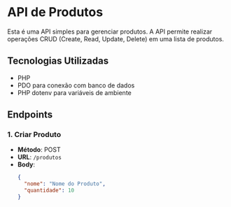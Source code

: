 # API de Produtos

Esta é uma API simples para gerenciar produtos. A API permite realizar operações CRUD (Create, Read, Update, Delete) em uma lista de produtos.

## Tecnologias Utilizadas

- PHP
- PDO para conexão com banco de dados
- PHP dotenv para variáveis de ambiente

## Endpoints

### 1. Criar Produto
- **Método**: POST
- **URL**: `/produtos`
- **Body**:
  ```json
  {
    "nome": "Nome do Produto",
    "quantidade": 10
  }
